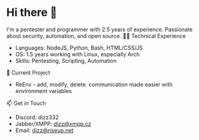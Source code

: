 # Hi there 👋

I'm a pentester and programmer with 2.5 years of experience. Passionate about security, automation, and open source.
👨‍💻 Technical Experience
- Languages: NodeJS, Python, Bash, HTML/CSS/JS
- OS: 1.5 years working with Linux, especially Arch
- Skills: Pentesting, Scripting, Automation

🔭 Current Project
- ReEnv - add, modify, delete. communication made easier with environment variables

📫 Get in Touch
- Discord: dizz332
- Jabber/XMPP: [dizz@xmpp.cz](xmpp:dizz@xmpp.cz)
- Email: [dizz@riseup.net](mailto:dizz@riseup.net)
